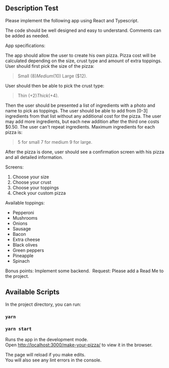 ## Description Test

Please implement the following app using React and Typescript.

The code should be well designed and easy to understand.
Comments can be added as needed.

App specifications:

The app should allow the user to create his own pizza.
Pizza cost will be calculated depending on the size, crust type and amount of extra toppings.
User should first pick the size of the pizza:

> Small ($8)
> Medium ($10)
> Large ($12).

User should then be able to pick the crust type:

> Thin (+$2)
> Thick (+$4).

Then the user should be presented a list of ingredients with a photo and name to pick as toppings.
The user should be able to add from [0-3] ingredients from that list without any additional cost for the pizza.
The user may add more ingredients, but each new addition after the third one costs $0.50.
The user can't repeat ingredients.
Maximum ingredients for each pizza is:

> 5 for small
> 7 for medium
> 9 for large.

After the pizza is done, user should see a confirmation screen with his pizza and all detailed information.

Screens:

1. Choose your size
1. Choose your crust
2. Choose your toppings
3. Check your custom pizza

Available toppings:

- Pepperoni
- Mushrooms
- Onions
- Sausage
- Bacon
- Extra cheese
- Black olives
- Green peppers
- Pineapple
- Spinach

Bonus points: Implement some backend.  Request: Please add a Read Me to the project.

## Available Scripts

In the project directory, you can run:

### `yarn`
### `yarn start`

Runs the app in the development mode.<br />
Open [http://localhost:3000/make-your-pizza/](http://localhost:3000/make-your-pizza/) to view it in the browser.

The page will reload if you make edits.<br />
You will also see any lint errors in the console.

